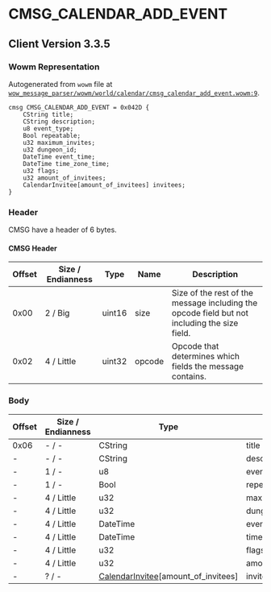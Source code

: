 # CMSG_CALENDAR_ADD_EVENT

## Client Version 3.3.5

### Wowm Representation

Autogenerated from `wowm` file at [`wow_message_parser/wowm/world/calendar/cmsg_calendar_add_event.wowm:9`](https://github.com/gtker/wow_messages/tree/main/wow_message_parser/wowm/world/calendar/cmsg_calendar_add_event.wowm#L9).
```rust,ignore
cmsg CMSG_CALENDAR_ADD_EVENT = 0x042D {
    CString title;
    CString description;
    u8 event_type;
    Bool repeatable;
    u32 maximum_invites;
    u32 dungeon_id;
    DateTime event_time;
    DateTime time_zone_time;
    u32 flags;
    u32 amount_of_invitees;
    CalendarInvitee[amount_of_invitees] invitees;
}
```
### Header

CMSG have a header of 6 bytes.

#### CMSG Header

| Offset | Size / Endianness | Type   | Name   | Description |
| ------ | ----------------- | ------ | ------ | ----------- |
| 0x00   | 2 / Big           | uint16 | size   | Size of the rest of the message including the opcode field but not including the size field.|
| 0x02   | 4 / Little        | uint32 | opcode | Opcode that determines which fields the message contains.|

### Body

| Offset | Size / Endianness | Type | Name | Comment |
| ------ | ----------------- | ---- | ---- | ------- |
| 0x06 | - / - | CString | title |  |
| - | - / - | CString | description |  |
| - | 1 / - | u8 | event_type |  |
| - | 1 / - | Bool | repeatable |  |
| - | 4 / Little | u32 | maximum_invites |  |
| - | 4 / Little | u32 | dungeon_id |  |
| - | 4 / Little | DateTime | event_time |  |
| - | 4 / Little | DateTime | time_zone_time |  |
| - | 4 / Little | u32 | flags |  |
| - | 4 / Little | u32 | amount_of_invitees |  |
| - | ? / - | [CalendarInvitee](calendarinvitee.md)[amount_of_invitees] | invitees |  |

